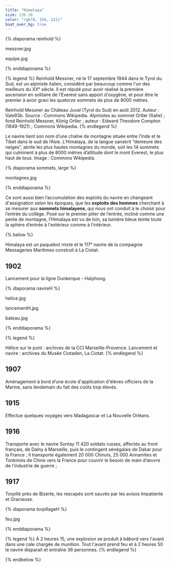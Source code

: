```yaml
---
title: "Himalaya"
size: 136.38
color: "rgb(0, 156, 221)"
boat_over_bg: true
---
```


{% diaporama reinhold %}

messner.jpg

equipe.jpg

{% enddiaporama %}

{% legend %}
Reinhold Messner, né le 17 septembre 1944 dans le Tyrol du Sud, est un alpiniste italien, considéré par beaucoup comme l'un des meilleurs du XXᵉ siècle. Il est réputé pour avoir réalisé la première ascension en solitaire de l’Everest sans apport d'oxygène, et pour être le premier à avoir gravi les quatorze sommets de plus de 8000 mètres.

Reinhold Messner au Château Juval (Tyrol du Sud) en août 2012. Auteur : Vale93b. Source : Commons Wikipedia.
Alpinistes au sommet Ortler (Italie) ; fond Reinhold Messner, König Ortler ; auteur : Edward Theodore Compton (1849-1921) ; Commons Wikipedia.
{% endlegend %}

Le navire tient son nom d’une chaîne de montagne située entre l’Inde et le Tibet dans le sud de l’Asie. L'Himalaya, de la langue sanskrit “demeure des neiges“, abrite les plus hautes montagnes du monde, soit les 14 sommets qui culminent à plus de 8000 mètres d’altitude dont le mont Everest, le plus haut de tous.
Image : Commons Wikipedia.


{% diaporama sommets, large %}

montagnes.jpg

{% enddiaporama %}


Ce sont aussi bien l’accumulation des exploits du navire en changeant d'assignation selon les époques, que les **exploits des hommes** cherchant à se mesurer aux **sommets himalayens**, qui nous ont conduit à le choisir pour l’entrée du collège.
Posé sur le premier pilier de l’entrée, incliné comme une pente de montagne, l’Himalaya est vu de loin, sa lumière bleue teinte toute la sphère d’entrée à l'extérieur comme à l’intérieur.

{% below %}

Himalaya est un paquebot mixte et le 117ᵉ navire de la compagnie Messageries Maritimes construit à La Ciotat.

1902
----

Lancement pour la ligne Dunkerque - Haïphong.

{% diaporama navireH %}

helice.jpg

lancementH.jpg

bateau.jpg

{% enddiaporama %}

{% legend %}


Hélice sur le pont : archives de la CCI Marseille-Provence.
Lancement et navire : archives du Musée Ciotaden, La Ciotat.
{% endlegend %}

1907
--------------

Aménagement à bord d’une école d'application d'élèves officiers de la Marine, sans lendemain du fait des coûts trop élevés.

1915
----

Effectue quelques voyages vers Madagascar et La Nouvelle Orléans.


1916
----

Transporte avec le navire Sontay 11 420 soldats russes, affectés au front français,
de Dalny à Marseille, puis le contingent sénégalais de Dakar pour la France ;
Il transporte également 20 000 Chinois, 25 000 Annamites et Tonkinois de Chine vers la France pour couvrir le besoin de main d’œuvre de l'industrie de guerre ;

1917
----

Torpillé près de Bizerte, les rescapés sont sauvés par les avisos Impatiente et Gracieuse.

{% diaporama torpillageH %}

feu.jpg

{% enddiaporama %}

{% legend %}
À 2 heures 15, une explosion se produit à bâbord vers l'avant dans une cale chargée de munition. Tout l'avant prend feu et à 2 heures 50 le navire disparait et entraîne 36 personnes. 
{% endlegend %}

{% endbelow %}
